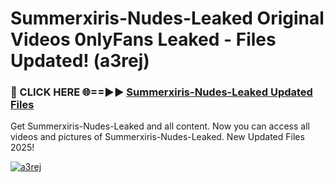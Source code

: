 # Summerxiris-Nudes-Leaked Original Videos 0nlyFans Leaked - Files Updated! (a3rej)

<h3>🔴 CLICK HERE 🌐==►► <a href="https://tinyurl.com/4mcuefdz" rel="nofollow">Summerxiris-Nudes-Leaked Updated Files</a></h3>

Get Summerxiris-Nudes-Leaked and all content. Now you can access all videos and pictures of Summerxiris-Nudes-Leaked. New Updated Files 2025!

[![a3rej](https://i.imgur.com/StAQSOY.gif)](https://tinyurl.com/4mcuefdz)
